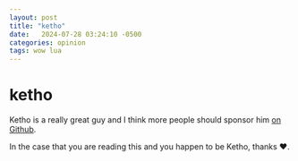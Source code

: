 ```yaml
---
layout: post
title: "ketho"
date:   2024-07-28 03:24:10 -0500
categories: opinion
tags: wow lua
---
```


# ketho

Ketho is a really great guy and I think more people should sponsor him [on Github](https://ghst.tools/ext/ketho).

In the case that you are reading this and you happen to be Ketho, thanks ❤️.